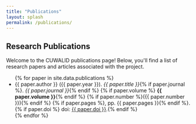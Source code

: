```yaml
---
title: "Publications"
layout: splash
permalink: /publications/
---
```


## Research Publications

Welcome to the CUWALID publications page! Below, you'll find a list of research papers and articles associated with the project.

<link rel="stylesheet" href="/assets/css/publications.css">

<div class="publications-list">
  <ul>
    {% for paper in site.data.publications %}
      <li>
        {{ paper.author }} ({{ paper.year }}). 
        <em>{{ paper.title }}</em>{% if paper.journal %}. <i>{{ paper.journal }}</i>{% endif %} 
        {% if paper.volume %} <strong>{{ paper.volume }}</strong>{% endif %}
        {% if paper.number %}({{ paper.number }}){% endif %}
        {% if paper.pages %}, pp. {{ paper.pages }}{% endif %}.
        {% if paper.doi %} doi: <a href="https://doi.org/{{ paper.doi }}" target="_blank">{{ paper.doi }}</a>.{% endif %}
      </li>
    {% endfor %}
  </ul>
</div>
